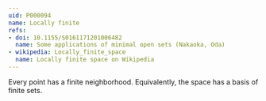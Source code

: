 ```yaml
---
uid: P000094
name: Locally finite
refs:
- doi: 10.1155/S0161171201006482
  name: Some applications of minimal open sets (Nakaoka, Oda)
- wikipedia: Locally_finite_space
  name: Locally finite space on Wikipedia
---
```

Every point has a finite neighborhood. Equivalently, the space has a basis of finite sets.
